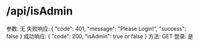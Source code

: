 # /api/isAdmin

参数: 无
失败响应: {
"code": 401,
"message": "Please Login!",
"success": false
}
成功响应: {
"code": 200,
"isAdmin": true or false
}
方法: GET
登录: 是